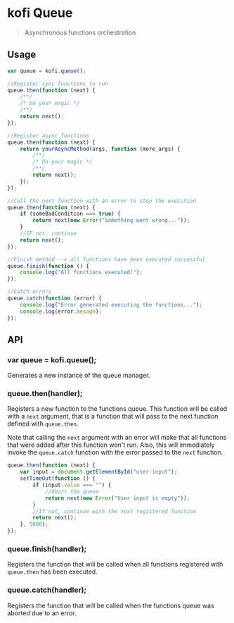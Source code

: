# kofi Queue

> Asynchronous functions orchestration  

## Usage

```javascript
var queue = kofi.queue();

//Register sync functions to run
queue.then(function (next) {
    /**/
    /* Do your magic */
    /**/
    return next();
});

//Register async functions 
queue.then(function (next) {
    return yourAsyncMethod(args, function (more_args) {
        /**/
        /* Do your magic */
        /**/
        return next();
    });
});

//Call the next function with an error to stop the execution
queue.then(function (next) {
    if (someBadCondition === true) {
        return next(new Error("Something went wrong..."));
    }
    //IF not, continue  
    return next();
});

//Finish method --> all functions have been executed successful
queue.finish(function () {
    console.log("All functions executed!");
});

//Catch errors
queue.catch(function (error) {
    console.log("Error generated executing the functions...");
    console.log(error.mesage);
});
```

## API

### var queue = kofi.queue();

Generates a new instance of the queue manager.

### queue.then(handler);

Registers a new function to the functions queue. This function will be called with a `next` argument, that is a function that will pass to the next function defined with `queue.then`.

Note that calling the `next` argument with an error will make that all functions that were added after this function won't run. Also, this will immediately invoke the `queue.catch` function with the error passed to the `next` function.

```javascript
queue.then(function (next) {
    var input = document.getElementById("user-input");
    setTimeOut(function () {
        if (input.value === "") {
            //Abort the queue
            return next(new Error("User input is empty"));
        } 
        //If not, continue with the next registered function
        return next();
    }, 5000);
});
```

### queue.finish(handler);

Registers the function that will be called when all functions registered with `queue.then` has been executed.

### queue.catch(handler);

Registers the function that will be called when the functions queue was aborted due to an error. 

